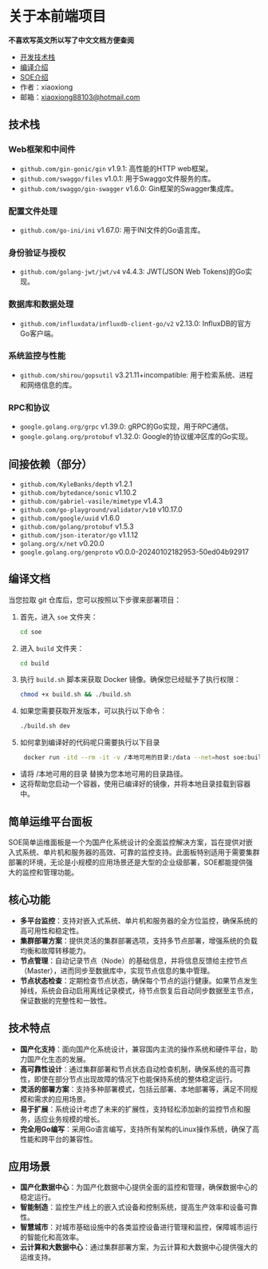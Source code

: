 # 关于本前端项目

**不喜欢写英文所以写了中文文档方便查阅**
- [开发技术栈](#技术栈)
- [编译介绍](#部署文档)
- [SOE介绍](#简单运维平台面板)
- 作者：xiaoxiong
- 邮箱：xiaoxiong88103@hotmail.com

## 技术栈

### Web框架和中间件

- `github.com/gin-gonic/gin` v1.9.1: 高性能的HTTP web框架。
- `github.com/swaggo/files` v1.0.1: 用于Swaggo文件服务的库。
- `github.com/swaggo/gin-swagger` v1.6.0: Gin框架的Swagger集成库。

### 配置文件处理

- `github.com/go-ini/ini` v1.67.0: 用于INI文件的Go语言库。

### 身份验证与授权

- `github.com/golang-jwt/jwt/v4` v4.4.3: JWT(JSON Web Tokens)的Go实现。

### 数据库和数据处理

- `github.com/influxdata/influxdb-client-go/v2` v2.13.0: InfluxDB的官方Go客户端。

### 系统监控与性能

- `github.com/shirou/gopsutil` v3.21.11+incompatible: 用于检索系统、进程和网络信息的库。

### RPC和协议

- `google.golang.org/grpc` v1.39.0: gRPC的Go实现，用于RPC通信。
- `google.golang.org/protobuf` v1.32.0: Google的协议缓冲区库的Go实现。

## 间接依赖（部分）

- `github.com/KyleBanks/depth` v1.2.1
- `github.com/bytedance/sonic` v1.10.2
- `github.com/gabriel-vasile/mimetype` v1.4.3
- `github.com/go-playground/validator/v10` v10.17.0
- `github.com/google/uuid` v1.6.0
- `github.com/golang/protobuf` v1.5.3
- `github.com/json-iterator/go` v1.1.12
- `golang.org/x/net` v0.20.0
- `google.golang.org/genproto` v0.0.0-20240102182953-50ed04b92917

## 编译文档

当您拉取 git 仓库后，您可以按照以下步骤来部署项目：

1. 首先，进入 `soe` 文件夹：
    ```bash
    cd soe
    ```

2. 进入 `build` 文件夹：
    ```bash
    cd build
    ```

3. 执行 `build.sh` 脚本来获取 Docker 镜像。确保您已经赋予了执行权限：
    ```bash
    chmod +x build.sh && ./build.sh
    ```

4. 如果您需要获取开发版本，可以执行以下命令：
    ```bash
    ./build.sh dev
    ```
5. 如何拿到编译好的代码呢只需要执行以下目录
   ```bash
    docker run -itd --rm -it -v /本地可用的目录:/data --net=host soe:build
    ```
- 请将 /本地可用的目录 替换为您本地可用的目录路径。 
- 这将帮助您启动一个容器，使用已编译好的镜像，并将本地目录挂载到容器中。

## 简单运维平台面板

SOE简单运维面板是一个为国产化系统设计的全面监控解决方案，旨在提供对嵌入式系统、单片机和服务器的高效、可靠的监控支持。此面板特别适用于需要集群部署的环境，无论是小规模的应用场景还是大型的企业级部署，SOE都能提供强大的监控和管理功能。

## 核心功能

- **多平台监控**：支持对嵌入式系统、单片机和服务器的全方位监控，确保系统的高可用性和稳定性。
- **集群部署方案**：提供灵活的集群部署选项，支持多节点部署，增强系统的负载均衡和故障转移能力。
- **节点管理**：自动记录节点（Node）的基础信息，并将信息反馈给主控节点（Master），进而同步至数据库中，实现节点信息的集中管理。
- **节点状态检查**：定期检查节点状态，确保每个节点的运行健康。如果节点发生掉线，系统会自动启用离线记录模式，待节点恢复后自动同步数据至主节点，保证数据的完整性和一致性。

## 技术特点

- **国产化支持**：面向国产化系统设计，兼容国内主流的操作系统和硬件平台，助力国产化生态的发展。
- **高可靠性设计**：通过集群部署和节点状态自动检查机制，确保系统的高可靠性，即使在部分节点出现故障的情况下也能保持系统的整体稳定运行。
- **灵活的部署方案**：支持多种部署模式，包括云部署、本地部署等，满足不同规模和需求的应用场景。
- **易于扩展**：系统设计考虑了未来的扩展性，支持轻松添加新的监控节点和服务，适应业务规模的增长。
- **完全用Go编写**：采用Go语言编写，支持所有架构的Linux操作系统，确保了高性能和跨平台的兼容性。

## 应用场景

- **国产化数据中心**：为国产化数据中心提供全面的监控和管理，确保数据中心的稳定运行。
- **智能制造**：监控生产线上的嵌入式设备和控制系统，提高生产效率和设备可靠性。
- **智慧城市**：对城市基础设施中的各类监控设备进行管理和监控，保障城市运行的智能化和高效率。
- **云计算和大数据中心**：通过集群部署方案，为云计算和大数据中心提供强大的运维支持。
